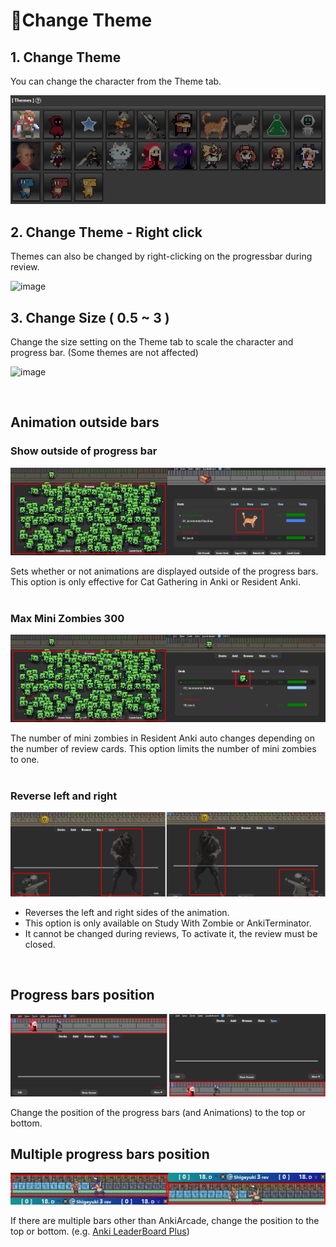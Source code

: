 # 🎨Change Theme

## 1. Change Theme 

You can change the character from the Theme tab.<br>

![alt text](../images/AnkiArcade/02.png)


## 2. Change Theme - Right click

Themes can also be changed by right-clicking on the progressbar during review.<br>

![image](https://github.com/shigeyukey/AnkiArcade/assets/124401518/3561a18b-8773-454e-9f11-3c8d276966cb)<br>

## 3. Change Size ( 0.5 ~ 3 )
Change the size setting on the Theme tab to scale the character and progress bar. (Some themes are not affected)<br>

![image](https://github.com/shigeyukey/AnkiArcade/assets/124401518/233fd7cb-a17b-4d69-8ba7-271087979373)<br>

<br>


## Animation outside bars

### Show outside of progress bar

![alt text](../images/AnkiArcade/01.png)

Sets whether or not animations are displayed outside of the progress bars. This option is only effective for Cat Gathering in Anki or Resident Anki.
<br>
<br>


### Max Mini Zombies 300
![alt text](../images/AnkiArcade/03.png)

The number of mini zombies in Resident Anki auto changes depending on the number of review cards. This option limits the number of mini zombies to one.
<br>
<br>


### Reverse left and right

![alt text](../images/AnkiArcade/04.png)

* Reverses the left and right sides of the animation.
* This option is only available on Study With Zombie or AnkiTerminator.
* It cannot be changed during reviews, To activate it, the review must be closed.


<br>



## Progress bars position

![alt text](../images/AnkiArcade/05.png)

Change the position of the progress bars (and Animations) to the top or bottom.

## Multiple progress bars position

![alt text](../images/AnkiArcade/07.png)

If there are multiple bars other than AnkiArcade, change the position to the top or bottom. (e.g. [Anki LeaderBoard Plus](../Anki-Leaderboard-Plus.md))

<br>
<br>